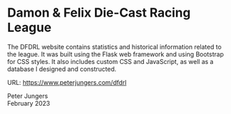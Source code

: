 # Damon & Felix Die-Cast Racing League  

The DFDRL website contains statistics and historical information related to the league. It was built using the Flask web framework and using Bootstrap for CSS styles. It also includes custom CSS and JavaScript, as well as a database I designed and constructed.  

URL: https://www.peterjungers.com/dfdrl

Peter Jungers  
February 2023
